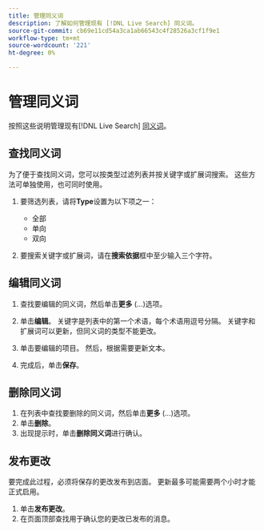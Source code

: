 ```yaml
---
title: 管理同义词
description: 了解如何管理现有 [!DNL Live Search] 同义词。
source-git-commit: cb69e11cd54a3ca1ab66543c4f28526a3cf1f9e1
workflow-type: tm+mt
source-wordcount: '221'
ht-degree: 0%

---
```


# 管理同义词

按照这些说明管理现有[!DNL Live Search] [同义词](synonyms.md)。

## 查找同义词

为了便于查找同义词，您可以按类型过滤列表并按关键字或扩展词搜索。  这些方法可单独使用，也可同时使用。

1. 要筛选列表，请将&#x200B;**Type**&#x200B;设置为以下项之一：

   * 全部
   * 单向
   * 双向

1. 要搜索关键字或扩展词，请在&#x200B;**搜索依据**&#x200B;框中至少输入三个字符。

## 编辑同义词

1. 查找要编辑的同义词，然后单击&#x200B;**更多** (...)选项。

1. 单击&#x200B;**编辑**。
关键字是列表中的第一个术语，每个术语用逗号分隔。 关键字和扩展词可以更新，但同义词的类型不能更改。
1. 单击要编辑的项目。 然后，根据需要更新文本。

1. 完成后，单击&#x200B;**保存**。

## 删除同义词

1. 在列表中查找要删除的同义词，然后单击&#x200B;**更多** (...)选项。
1. 单击&#x200B;**删除**。
1. 出现提示时，单击&#x200B;**删除同义词**&#x200B;进行确认。

## 发布更改

要完成此过程，必须将保存的更改发布到店面。 更新最多可能需要两个小时才能正式启用。

1. 单击&#x200B;**发布更改**。
1. 在页面顶部查找用于确认您的更改已发布的消息。
